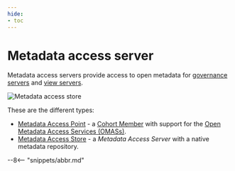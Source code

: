 ```yaml
---
hide:
- toc
---
```


<!-- SPDX-License-Identifier: CC-BY-4.0 -->
<!-- Copyright Contributors to the Egeria project 2020. -->

# Metadata access server

Metadata access servers provide access to open metadata for [governance servers](/concepts/governance-server) and [view servers](/concepts/view-server).

![Metadata access store](metadata-access-server.svg)

These are the different types:

- [Metadata Access Point](/concepts/metadata-access-point) - a [Cohort Member](/concepts/cohort-member) with support for the [Open Metadata Access Services (OMASs)](/services/omas).
- [Metadata Access Store](/concepts/metadata-access-store) - a *Metadata Access Server* with a native metadata repository.

--8<-- "snippets/abbr.md"
